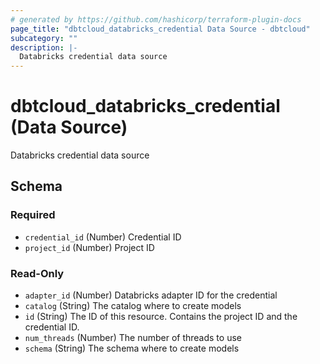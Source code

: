 ```yaml
---
# generated by https://github.com/hashicorp/terraform-plugin-docs
page_title: "dbtcloud_databricks_credential Data Source - dbtcloud"
subcategory: ""
description: |-
  Databricks credential data source
---
```


# dbtcloud_databricks_credential (Data Source)

Databricks credential data source



<!-- schema generated by tfplugindocs -->
## Schema

### Required

- `credential_id` (Number) Credential ID
- `project_id` (Number) Project ID

### Read-Only

- `adapter_id` (Number) Databricks adapter ID for the credential
- `catalog` (String) The catalog where to create models
- `id` (String) The ID of this resource. Contains the project ID and the credential ID.
- `num_threads` (Number) The number of threads to use
- `schema` (String) The schema where to create models

